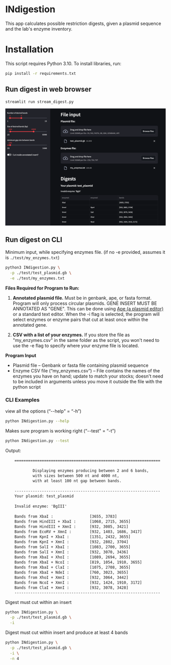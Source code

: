 # INdigestion

This app calculates possible restriction digests, given a plasmid sequence and the lab's enzyme inventory. 


# Installation

This script requires Python 3.10. To install libraries, run:

```sh
pip install -r requirements.txt
```

## Run digest in web browser

```sh
streamlit run stream_digest.py
```

![streamlit.png](./images/streamlit.png)

## Run digest on CLI

Minimum input, while specifying enzymes file. (if no -e provided, assumes it is `./test/my_enzymes.txt`)
```sh
python3 INdigestion.py \
  -p ./test/test_plasmid.gb \
  -e ./test/my_enzymes.txt
```

**Files Required for Program to Run:**

1. **Annotated plasmid file.** Must be in genbank, ape, or fasta format. Program will only process circular plasmids. GENE INSERT MUST BE ANNOTATED AS "GENE". This can be done using [Ape (a plasmid editor)](https://jorgensen.biology.utah.edu/wayned/ape/) or a standard text editor. When the -i flag is selected, the program will select enzymes or enzyme pairs that cut at least once within the annotated gene. 
    
2. **CSV with a list of your enzymes.** If you store the file as "my_enzymes.csv" in the same folder as the script, you won't need to use the -e flag to specify where your enzyme file is located. 


**Program Input**

- Plasmid file – Genbank or fasta file containing plasmid sequence
- Enzyme CSV file (“my_enzymes.csv”) – File contains the names of the enzymes you have on hand; update to match your stocks; doesn't need to be included in arguments unless you move it outside the file with the python script



### CLI Examples

view all the options (“--help" = “-h”)
```sh
python INdigestion.py --help
```

Makes sure program is working right (“--test" = “-t”)
```sh
python INdigestion.py --test	
```

Output: 

        ================================================================

                Displaying enzymes producing between 2 and 6 bands,
                with sizes between 500 nt and 4000 nt,
                with at least 100 nt gap between bands.

        ----------------------------------------------------------------
        Your plasmid: test_plasmid

        Invalid enzyme: 'BgIII'

        Bands from XbaI :                [3655, 3783]
        Bands from HindIII + XbaI :      [1068, 2715, 3655]
        Bands from HindIII + XmnI :      [932, 3085, 3421]
        Bands from EcoRV + XmnI :        [932, 1403, 1686, 3417]
        Bands from KpnI + XbaI :         [1351, 2432, 3655]
        Bands from KpnI + XmnI :         [932, 2802, 3704]
        Bands from SalI + XbaI :         [1083, 2700, 3655]
        Bands from SalI + XmnI :         [932, 3070, 3436]
        Bands from XbaI + XhoI :         [1089, 2694, 3655]
        Bands from XbaI + NcoI :         [819, 1054, 1910, 3655]
        Bands from XbaI + ClaI :         [1075, 2708, 3655]
        Bands from XbaI + NdeI :         [760, 3023, 3655]
        Bands from XhoI + XmnI :         [932, 3064, 3442]
        Bands from NcoI + XmnI :         [932, 1424, 1910, 3172]
        Bands from ClaI + XmnI :         [932, 3078, 3428]
        ----------------------------------------------------------------     


Digest must cut within an insert
```sh
python INdigestion.py \
  -p ./test/test_plasmid.gb \
  -i	
```

Digest must cut within insert and produce at least 4 bands
```sh
python INdigestion.py \
  -p ./test/test_plasmid.gb \
  -i \
  -n 4
```

